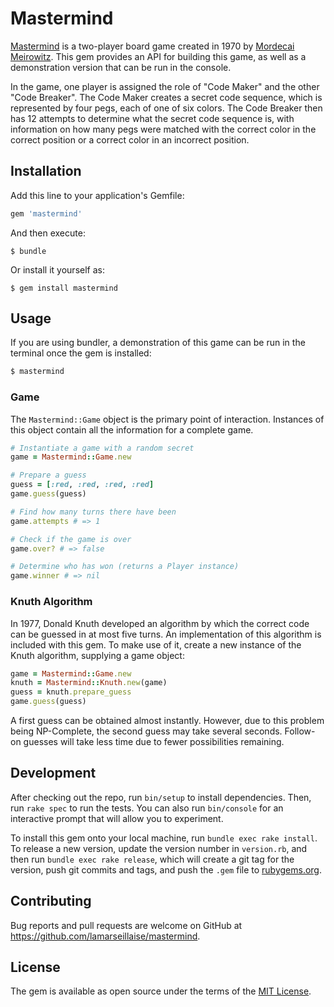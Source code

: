 # Mastermind

[Mastermind](https://en.wikipedia.org/wiki/Mastermind_(board_game)) is a two-player board game created in 1970 by [Mordecai Meirowitz](https://en.wikipedia.org/wiki/Mordecai_Meirowitz). This gem provides an API for building this game, as well as a demonstration version that can be run in the console.

In the game, one player is assigned the role of "Code Maker" and the other "Code Breaker". The Code Maker creates a secret code sequence, which is represented by four pegs, each of one of six colors. The Code Breaker then has 12 attempts to determine what the secret code sequence is, with information on how many pegs were matched with the correct color in the correct position or a correct color in an incorrect position.

## Installation

Add this line to your application's Gemfile:

```ruby
gem 'mastermind'
```

And then execute:

    $ bundle

Or install it yourself as:

    $ gem install mastermind

## Usage

If you are using bundler, a demonstration of this game can be run in the terminal once the gem is installed:

```bash
$ mastermind
```

### Game

The `Mastermind::Game` object is the primary point of interaction. Instances of this object contain all the information for a complete game.

```ruby
# Instantiate a game with a random secret
game = Mastermind::Game.new

# Prepare a guess
guess = [:red, :red, :red, :red]
game.guess(guess)

# Find how many turns there have been
game.attempts # => 1

# Check if the game is over
game.over? # => false

# Determine who has won (returns a Player instance)
game.winner # => nil
```

### Knuth Algorithm

In 1977, Donald Knuth developed an algorithm by which the correct code can be guessed in at most five turns. An implementation of this algorithm is included with this gem. To make use of it, create a new instance of the Knuth algorithm, supplying a game object:

```ruby
game = Mastermind::Game.new
knuth = Mastermind::Knuth.new(game)
guess = knuth.prepare_guess
game.guess(guess)
```

A first guess can be obtained almost instantly. However, due to this problem being NP-Complete, the second guess may take several seconds. Follow-on guesses will take less time due to fewer possibilities remaining.

## Development

After checking out the repo, run `bin/setup` to install dependencies. Then, run `rake spec` to run the tests. You can also run `bin/console` for an interactive prompt that will allow you to experiment.

To install this gem onto your local machine, run `bundle exec rake install`. To release a new version, update the version number in `version.rb`, and then run `bundle exec rake release`, which will create a git tag for the version, push git commits and tags, and push the `.gem` file to [rubygems.org](https://rubygems.org).

## Contributing

Bug reports and pull requests are welcome on GitHub at https://github.com/lamarseillaise/mastermind.


## License

The gem is available as open source under the terms of the [MIT License](http://opensource.org/licenses/MIT).
